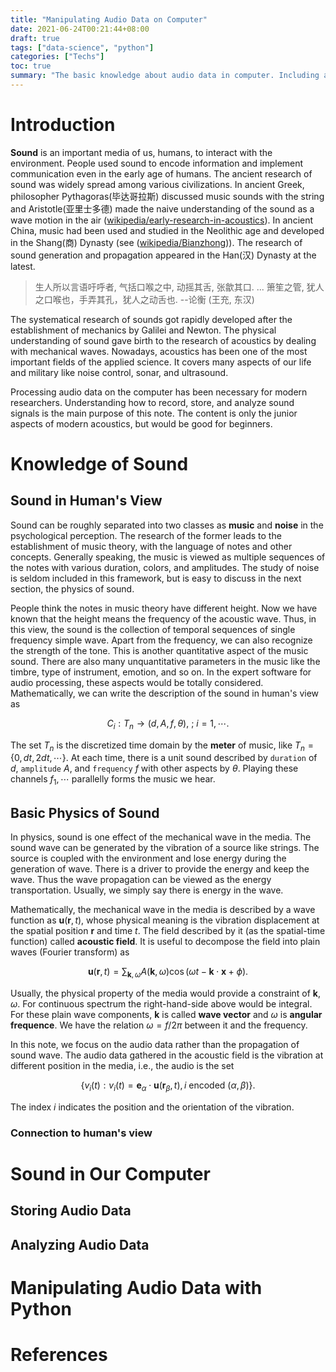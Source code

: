 ```yaml
---
title: "Manipulating Audio Data on Computer"
date: 2021-06-24T00:21:44+08:00
draft: true
tags: ["data-science", "python"]
categories: ["Techs"]
toc: true
summary: "The basic knowledge about audio data in computer. Including audio data representation, main audio file format, and simple audio processing. We will use python to illustrate these technologies. The hardware aspects will not be covered in this essay."
---
```


# Introduction

**Sound** is an important media of us, humans, to interact with the environment. People used sound to encode information and implement communication even in the early age of humans. The ancient research of sound was widely spread among various civilizations. In ancient Greek, philosopher Pythagoras(毕达哥拉斯) discussed music sounds with the string and Aristotle(亚里士多德) made the naive understanding of the sound as a wave motion in the air ([wikipedia/early-research-in-acoustics][1]). In ancient China, music had been used and studied in the Neolithic age and developed in the Shang(商) Dynasty (see ([wikipedia/Bianzhong][2])). The research of sound generation and propagation appeared in the Han(汉) Dynasty at the latest.

> 生人所以言语吁呼者, 气括口喉之中, 动摇其舌, 张歙其口. ... 箫笙之管, 犹人之口喉也，手弄其孔，犹人之动舌也. --论衡 (王充, 东汉)

The systematical research of sounds got rapidly developed after the establishment of mechanics by Galilei and Newton. The physical understanding of sound gave birth to the research of acoustics by dealing with mechanical waves. Nowadays, acoustics has been one of the most important fields of the applied science. It covers many aspects of our life and military like noise control, sonar, and ultrasound.

Processing audio data on the computer has been necessary for modern researchers. Understanding how to record, store, and analyze sound signals is the main purpose of this note. The content is only the junior aspects of modern acoustics, but would be good for beginners. 

# Knowledge of Sound

## Sound in Human's View

Sound can be roughly separated into two classes as **music** and **noise** in the psychological perception. The research of the former leads to the establishment of music theory, with the language of notes and other concepts. Generally speaking, the music is viewed as multiple sequences of the notes with various duration, colors, and amplitudes. The study of noise is seldom included in this framework, but is easy to discuss in the next section, the physics of sound. 

People think the notes in music theory have different height. Now we have known that the height means the frequency of the acoustic wave. Thus, in this view, the sound is the collection of temporal sequences of single frequency simple wave. Apart from the frequency, we can also recognize the strength of the tone. This is another quantitative aspect of the music sound. There are also many unquantitative parameters in the music like the timbre, type of instrument, emotion, and so on. In the expert software for audio processing, these aspects would be totally considered. Mathematically, we can write the description of the sound in human's view as

$$
C_i : T_n \rightarrow (d, A, f, \theta), \ ; \ i=1,\cdots.
$$

The set $T_n$ is the discretized time domain by the **meter** of music, like $T_n = \{0, dt, 2 dt ,\cdots\}$. At each time, there is a unit sound described by `duration` of $d$, `amplitude` $A$, and `frequency` $f$ with other aspects by $\theta$. Playing these channels $f_1,\cdots$ parallelly forms the music we hear.

## Basic Physics of Sound

In physics, sound is one effect of the mechanical wave in the media. The sound wave can be generated by the vibration of a source like strings. The source is coupled with the environment and lose energy during the generation of wave. There is a driver to provide the energy and keep the wave. Thus the wave propagation can be viewed as the energy transportation. Usually, we simply say there is energy in the wave.

Mathematically, the mechanical wave in the media is described by a wave function as $\bm{u}(\bm{r}, t)$, whose physical meaning is the vibration displacement at the spatial position $\bm{r}$ and time $t$. The field described by it (as the spatial-time function) called **acoustic field**. It is useful to decompose the field into plain waves (Fourier transform) as

$$
\bm{u}(\bm{r}, t) = \sum_{\bm{k}, \omega} A(\bm{k}, \omega) \cos \Big(\omega t - \bm{k} \cdot \bm{x} + \phi\Big).
$$

Usually, the physical property of the media would provide a constraint of $\bm{k}, \omega$. For continuous spectrum the right-hand-side above would be integral. For these plain wave components, $\bm{k}$ is called **wave vector** and $\omega$ is **angular frequence**. We have the relation $\omega = f/2\pi$ between it and the frequency.

In this note, we focus on the audio data rather than the propagation of sound wave. The audio data gathered in the acoustic field is the vibration at different position in the media, i.e., the audio is the set

$$
\{v_i(t): v_i(t) = \bm{e}_\alpha\cdot \bm{u}(\bm{r}_\beta, t), i \textrm{ encoded } (\alpha,\beta)\}.
$$

The index $i$ indicates the position and the orientation of the vibration.

### Connection to human's view

# Sound in Our Computer

## Storing Audio Data

## Analyzing Audio Data

# Manipulating Audio Data with Python

# References

[1]: https://en.wikipedia.org/wiki/Acoustics#Early_research_in_acoustics
[2]: https://en.wikipedia.org/wiki/Bianzhong